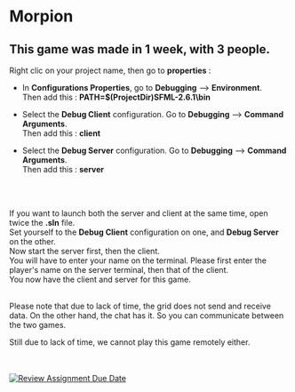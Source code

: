 # Morpion

## This game was made in 1 week, with 3 people.

Right clic on your project name, then go to **properties** :
<br/>

- In **Configurations Properties**, go to **Debugging** --> **Environment**.<br/>
Then add this : **PATH=$(ProjectDir)SFML-2.6.1\bin**

- Select the **Debug Client** configuration. Go to **Debugging** --> **Command Arguments**.<br>
Then add this : **client**

- Select the **Debug Server** configuration. Go to **Debugging** --> **Command Arguments**.<br>
Then add this : **server**
<br/>
<br>

If you want to launch both the server and client at the same time, open twice the **.sln** file.<br>
Set yourself to the **Debug Client** configuration on one, and **Debug Server** on the other.<br>
Now start the server first, then the client. <br>
You will have to enter your name on the terminal. Please first enter the player's name on the server terminal, then that of the client.<br>
You now have the client and server for this game.<br>
<br>

Please note that due to lack of time, the grid does not send and receive data. On the other hand, the chat has it. So you can communicate between the two games.<br>

Still due to lack of time, we cannot play this game remotely either.
<br/>
<br/>
<br/>

[![Review Assignment Due Date](https://classroom.github.com/assets/deadline-readme-button-24ddc0f5d75046c5622901739e7c5dd533143b0c8e959d652212380cedb1ea36.svg)](https://classroom.github.com/a/S8Vx12Bd)
